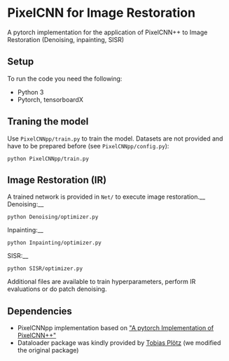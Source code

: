 # PixelCNN for Image Restoration
A pytorch implementation for the application of PixelCNN++ to Image Restoration (Denoising, inpainting, SISR)

## Setup
To run the code you need the following:
- Python 3
- Pytorch, tensorboardX

## Traning the model
Use `PixelCNNpp/train.py` to train the model. Datasets are not provided and have to be prepared before (see `PixelCNNpp/config.py`):
```
python PixelCNNpp/train.py
```

## Image Restoration (IR)
A trained network is provided in `Net/` to execute image restoration.__
Denoising:__
```
python Denoising/optimizer.py
```

Inpainting:__
```
python Inpainting/optimizer.py
```

SISR:__
```
python SISR/optimizer.py
```

Additional files are available to train hyperparameters, perform IR evaluations or do patch denoising.

## Dependencies
- PixelCNNpp implementation based on ["A pytorch Implementation of PixelCNN++"](https://github.com/pclucas14/pixel-cnn-pp)
- Dataloader package was kindly provided by [Tobias Plötz](https://www.visinf.tu-darmstadt.de/team_members/tploetz/tploetz.en.jsp) (we modified the original package)